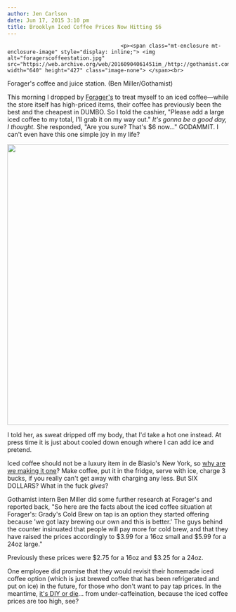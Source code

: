 ```yaml
---
author: Jen Carlson
date: Jun 17, 2015 3:10 pm
title: Brooklyn Iced Coffee Prices Now Hitting $6
---
```


	
										<p><span class="mt-enclosure mt-enclosure-image" style="display: inline;"> <img alt="foragerscoffeestation.jpg" src="https://web.archive.org/web/20160904061451im_/http://gothamist.com/attachments/arts_jen/foragerscoffeestation.jpg" width="640" height="427" class="image-none"> </span><br>
<span class="photo_caption">Forager&apos;s coffee and juice station. (Ben Miller/Gothamist)</span></p>

<p>This morning I dropped by <a href="https://web.archive.org/web/20160904061451/http://www.yelp.com/biz/foragers-city-grocer-brooklyn-10">Forager&apos;s</a> to treat myself to an iced coffee&#x2014;while the store itself has high-priced items, their coffee has previously been the best and the cheapest in DUMBO. So I told the cashier, &quot;Please add a large iced coffee to my total, I&apos;ll grab it on my way out.&quot; <em>It&apos;s gonna be a good day, I thought.</em> She responded, &quot;Are you sure? That&apos;s $6 now...&quot; GODAMMIT. I can&apos;t even have this one simple joy in my life? </p>

<p><img src="https://web.archive.org/web/20160904061451im_/https://s-media-cache-ak0.pinimg.com/originals/b9/b1/3e/b9b13ea2b96356f59f7992892252fb39.jpg" width="640"></p>

<p>I told her, as sweat dripped off my body, that I&apos;d take a hot one instead. At press time it is just about cooled down enough where I can add ice and pretend.</p>

<p>Iced coffee should not be a luxury item in de Blasio&apos;s New York, so <a href="https://web.archive.org/web/20160904061451/http://gothamist.com/2014/07/14/iced_coffee.php">why are we making it one</a>? Make coffee, put it in the fridge, serve with ice, charge 3 bucks, if you really can&apos;t get away with charging any less. But SIX DOLLARS? What in the fuck <em>gives</em>?</p>

<p>Gothamist intern Ben Miller did some further research at Forager&apos;s and reported back, &quot;So here are the facts about the iced coffee situation at Forager&apos;s: Grady&apos;s Cold Brew on tap is an option they started offering because &apos;we got lazy brewing our own and this is better.&apos; The guys behind the counter insinuated that people will pay more for cold brew, and that they have raised the prices accordingly to $3.99 for a 16oz small and $5.99 for a 24oz large.&quot;</p>

<p>Previously these prices were $2.75 for a 16oz and $3.25 for a 24oz. </p>

<p>One employee did promise that they would revisit their homemade iced coffee option (which is just brewed coffee that has been refrigerated and put on ice) in the future, for those who don&apos;t want to pay tap prices. In the meantime, <a href="https://web.archive.org/web/20160904061451/http://gothamist.com/2015/06/11/iced_coffee_explainer.php">it&apos;s DIY or die</a>... from under-caffeination, because the iced coffee prices are too high, see?</p>					
										
									
				